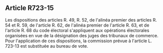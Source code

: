 Article R723-15
----
Les dispositions des articles R. 49, R. 52, de l'alinéa premier des articles R.
54 et R. 59, de l'article R. 62, de l'alinéa premier de l'article R. 63, et de
l'article R. 68 du code électoral s'appliquent aux opérations électorales
organisées en vue de la désignation des juges des tribunaux de commerce. Pour
l'application de ces dispositions, la commission prévue à l'article L. 723-13
est substituée au bureau de vote.
